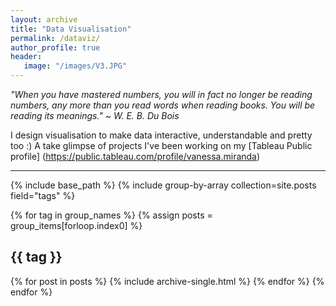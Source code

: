 ```yaml
---
layout: archive
title: "Data Visualisation"
permalink: /dataviz/
author_profile: true
header:
   image: "/images/V3.JPG"
---
```


*"When you have mastered numbers, you will in fact no longer be reading numbers, any more than you read words when reading books. You will be reading its meanings." ~ W. E. B. Du Bois*
 
I design visualisation to make data interactive, understandable and pretty too :) A take glimpse of projects I've been working on my [Tableau Public profile] (https://public.tableau.com/profile/vanessa.miranda)

---

{% include base_path %}
{% include group-by-array collection=site.posts field="tags" %}

{% for tag in group_names %}
  {% assign posts = group_items[forloop.index0] %}
  <h2 id="{{ tag | slugify }}" class="archive__subtitle">{{ tag }}</h2>
  {% for post in posts %}
    {% include archive-single.html %}
  {% endfor %}
{% endfor %}